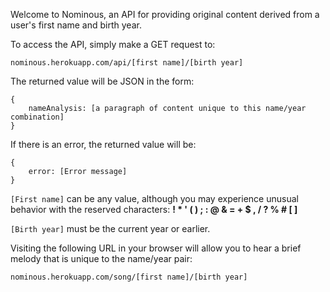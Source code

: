 Welcome to Nominous, an API for providing original content derived from a user's first name and birth year.

To access the API, simply make a GET request to:

```
nominous.herokuapp.com/api/[first name]/[birth year]
```

The returned value will be JSON in the form:

```
{
    nameAnalysis: [a paragraph of content unique to this name/year combination]
}
```

If there is an error, the returned value will be:

```
{
    error: [Error message]
}
```

`[First name]` can be any value, although you may experience unusual behavior with the reserved characters: **! * ' ( ) ; : @ & = + $ , / ? % # [ ]**

`[Birth year]` must be the current year or earlier.

Visiting the following URL in your browser will allow you to hear a brief melody that is unique to the name/year pair:

```
nominous.herokuapp.com/song/[first name]/[birth year]
```